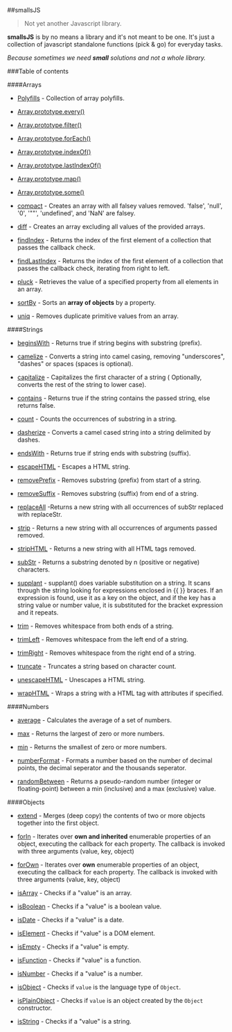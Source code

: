 ##smallsJS
> Not yet another Javascript library.

**smallsJS** is by no means a library and it's not meant to be one. It's just a collection of javascript standalone functions (pick & go) for everyday tasks.

*Because sometimes we need <strong>small</strong> solutions and not a whole library.*

###Table of contents

####Arrays
- [Polyfills](arrays/polyfills) - Collection of array polyfills.
 - [Array.prototype.every()](arrays/polyfills#arrayprototypeevery)
 - [Array.prototype.filter()](arrays/polyfills#arrayprototypefilter)
 - [Array.prototype.forEach()](arrays/polyfills#arrayprototypeforeach)
 - [Array.prototype.indexOf()](arrays/polyfills#arrayprototypeindexof)
 - [Array.prototype.lastIndexOf()](arrays/polyfills#arrayprototypelastindexof)
 - [Array.prototype.map()](arrays/polyfills#arrayprototypemap)
 - [Array.prototype.some()](arrays/polyfills#arrayprototypesome)

- [compact](arrays/compact) - Creates an array with all falsey values removed. 'false', 'null', '0', '""', 'undefined', and 'NaN' are falsey.

- [diff](arrays/diff) - Creates an array excluding all values of the provided arrays.

- [findIndex](arrays/findIndex) - Returns the index of the first element of a collection that passes the callback check.

- [findLastIndex](arrays/findLastIndex) - Returns the index of the first element of a collection that passes the callback check, iterating from right to left.

- [pluck](arrays/pluck) - Retrieves the value of a specified property from all elements in an array.

- [sortBy](arrays/sortBy) - Sorts an **array of objects** by a property.

- [uniq](arrays/uniq) - Removes duplicate primitive values from an array.

####Strings
- [beginsWith](strings/beginsWith) - Returns true if string begins with substring (prefix).

- [camelize](strings/camelize) - Converts a string into camel casing, removing "underscores", "dashes" or spaces (spaces is optional).

- [capitalize](strings/capitalize) - Capitalizes the first character of a string ( Optionally, converts the rest of the string to lower case).

- [contains](strings/contains) - Returns true if the string contains the passed string, else returns false.

- [count](strings/count) - Counts the occurrences of substring in a string.

- [dasherize](strings/dasherize) - Converts a camel cased string into a string delimited by dashes.

- [endsWith](strins/endsWith) - Returns true if string ends with substring (suffix).

- [escapeHTML](strings/escapeHTML) - Escapes a HTML string.

- [removePrefix](strings/removePrefix) - Removes substring (prefix) from start of a string.

- [removeSuffix](strings/removeSuffix) - Removes substring (suffix) from end of a string.

- [replaceAll](strings/replaceAll) -Returns a new string with all occurrences of subStr replaced with replaceStr.

- [strip](strings/strip) - Returns a new string with all occurrences of arguments passed removed.

- [stripHTML](strings/stripHTML) - Returns a new string with all HTML tags removed.

- [subStr](strings/subStr) - Returns a substring denoted by n (positive or negative) characters.

- [supplant](strings/supplant) - supplant() does variable substitution on a string. It scans through the string looking for expressions enclosed in {{ }} braces. If an expression is found, use it as a key on the object, and if the key has a string value or number value, it is substituted for the bracket expression and it repeats.

- [trim](strings/trim#trim) - Removes whitespace from both ends of a string.

- [trimLeft](strings/trim#trimleft) - Removes whitespace from the left end of a string.

- [trimRight](strings/trim#trimright) - Removes whitespace from the right end of a string.

- [truncate](strings/truncate) - Truncates a string based on character count.

- [unescapeHTML](strings/unescapeHTML) - Unescapes a HTML string.

- [wrapHTML](strings/wrapHTML) - Wraps a string with a HTML tag with attributes if specified.

####Numbers
- [average](numbers/average) - Calculates the average of a set of numbers.

- [max](numbers/max) - Returns the largest of zero or more numbers.

- [min](numbers/min) - Returns the smallest of zero or more numbers.

- [numberFormat](numbers/numberFormat) - Formats a number based on the number of decimal points, the decimal seperator and the thousands seperator.

- [randomBetween](numbers/randomBetween) - Returns a pseudo-random number (integer or floating-point) between a min (inclusive) and a max (exclusive) value.

####Objects
- [extend](objects/extend) - Merges (deep copy) the contents of two or more objects together into the first object.

- [forIn](objects/forIn) - Iterates over **own and inherited** enumerable properties of an object, executing the callback for each property. The callback is invoked with three arguments (value, key, object)

- [forOwn](objects/forOwn) - Iterates over **own** enumerable properties of an object, executing the callback for each property. The callback is invoked with three arguments (value, key, object)

- [isArray](objects/isArray) - Checks if a "value" is an array.

- [isBoolean](objects/isBoolean) - Checks if a "value" is a boolean value.

- [isDate](objects/isDate) - Checks if a "value" is a date.

- [isElement](objects/isElement) - Checks if "value" is a DOM element.

- [isEmpty](objects/isEmpty) - Checks if a "value" is empty.

- [isFunction](objects/isFunction) - Checks if "value" is a function.

- [isNumber](objects/isNumber) - Checks if a "value" is a number.

- [isObject](objects/isObject) - Checks if <code>value</code> is the language type of <code>Object</code>.

- [isPlainObject](objects/isPlainObject) - Checks if <code>value</code> is an object created by the <code>Object</code> constructor.

- [isString](objects/isString) - Checks if a "value" is a string.
